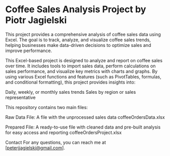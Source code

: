 # Coffee Sales Analysis Project by Piotr Jagielski

This project provides a comprehensive analysis of coffee sales data using Excel. The goal is to track, analyze, and visualize coffee sales trends, helping businesses make data-driven decisions to optimize sales and improve performance.

This Excel-based project is designed to analyze and report on coffee sales over time. It includes tools to import sales data, perform calculations on sales performance, and visualize key metrics with charts and graphs. By using various Excel functions and features (such as PivotTables, formulas, and conditional formatting), this project provides insights into:

Daily, weekly, or monthly sales trends
Sales by region or sales representative

This repository contains two main files:

 Raw Data File: A file with the unprocessed sales data coffeeOrdersData.xlsx
 
 Prepared File: A ready-to-use file with cleaned data and pre-built analysis for easy access and reporting coffeeOrdersProject.xlsx
    
Contact
For any questions, you can reach me at [peterjjagielski@gmail.com].
